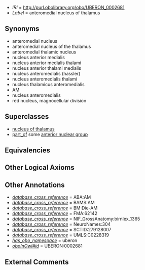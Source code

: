  * *IRI* = http://purl.obolibrary.org/obo/UBERON_0002681
 * *Label* = anteromedial nucleus of thalamus

## Synonyms

 * anteromedial nucleus
 * anteromedial nucleus of the thalamus
 * anteromedial thalamic nucleus
 * nucleus anterior medialis
 * nucleus anterior medialis thalami
 * nucleus anterior thalami medialis
 * nucleus anteromedialis (hassler)
 * nucleus anteromedialis thalami
 * nucleus thalamicus anteromedialis
 * AM
 * nucleus anteromedialis
 * red nucleus, magnocellular division

## Superclasses

 * [nucleus of thalamus](../../UBERON/92/UBERON_0007692.md)
 * [part_of](../../BFO/50/BFO_0000050.md) some [anterior nuclear group](../../UBERON/88/UBERON_0002788.md)

## Equivalencies


## Other Logical Axioms


## Other Annotations

 * *[database_cross_reference](../../ef/oboInOwl#hasDbXref.md)* = ABA:AM
 * *[database_cross_reference](../../ef/oboInOwl#hasDbXref.md)* = BAMS:AM
 * *[database_cross_reference](../../ef/oboInOwl#hasDbXref.md)* = BM:Die-AM
 * *[database_cross_reference](../../ef/oboInOwl#hasDbXref.md)* = FMA:62142
 * *[database_cross_reference](../../ef/oboInOwl#hasDbXref.md)* = NIF_GrossAnatomy:birnlex_1365
 * *[database_cross_reference](../../ef/oboInOwl#hasDbXref.md)* = NeuroNames:304
 * *[database_cross_reference](../../ef/oboInOwl#hasDbXref.md)* = SCTID:279128007
 * *[database_cross_reference](../../ef/oboInOwl#hasDbXref.md)* = UMLS:C0228319
 * *[has_obo_namespace](../../ce/oboInOwl#hasOBONamespace.md)* = uberon
 * *[oboInOwl#id](../../id/oboInOwl#id.md)* = UBERON:0002681

## External Comments

